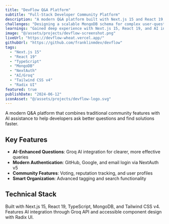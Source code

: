```yaml
---
title: "DevFlow Q&A Platform"
subtitle: "Full-Stack Developer Community Platform"
description: "A modern Q&A platform built with Next.js 15 and React 19, enhanced with AI assistance. Developers can ask questions, share knowledge, and get intelligent help formulating better queries through integrated Groq AI."
challenges: "Designing a scalable MongoDB schema for complex user-question-answer relationships while integrating AI assistance without compromising performance. Working with Next.js 15 early release meant adapting to new App Router patterns with limited documentation."
learnings: "Gained deep experience with Next.js 15, React 19, and AI integration. Learned to make AI features genuinely useful rather than gimmicky, and enhanced my NoSQL database design skills for complex relational data."
image: "@/assets/projects/devflow-screenshot.png"
liveUrl: "https://devflow-wheat.vercel.app/"
githubUrl: "https://github.com/franklinmdev/devflow"
tags:
  - "Next.js 15"
  - "React 19"
  - "TypeScript"
  - "MongoDB"
  - "NextAuth"
  - "AI/Groq"
  - "Tailwind CSS v4"
  - "Radix UI"
featured: true
publishDate: "2024-06-12"
iconAsset: "@/assets/projects/devflow-logo.svg"
---
```


A modern Q&A platform that combines traditional community features with AI assistance to help developers ask better questions and find solutions faster.

## Key Features

- **AI-Enhanced Questions**: Groq AI integration for clearer, more effective queries
- **Modern Authentication**: GitHub, Google, and email login via NextAuth v5
- **Community Features**: Voting, reputation tracking, and user profiles
- **Smart Organization**: Advanced tagging and search functionality

## Technical Stack

Built with Next.js 15, React 19, TypeScript, MongoDB, and Tailwind CSS v4. Features AI integration through Groq API and accessible component design with Radix UI.
